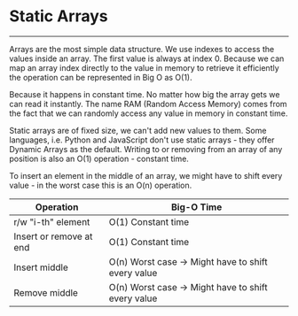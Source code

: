# Static Arrays

<hr/>

Arrays are the most simple data structure. We use indexes to access the values inside an array. The first value is always at index 0. Because we can map an array index directly to the value in memory to retrieve it efficiently the operation can be represented in Big O as O(1).

Because it happens in constant time. No matter how big the array gets we can read it instantly. The name RAM (Random Access Memory) comes from the fact that we can randomly access any value in memory in constant time.

Static arrays are of fixed size, we can't add new values to them. Some languages, i.e. Python and JavaScript don't use static arrays - they offer Dynamic Arrays as the default. Writing to or removing from an array of any position is also an O(1) operation - constant time.

To insert an element in the middle of an array, we might have to shift every value - in the worst case this is an O(n) operation.

<table>
<thead>
<tr>
<th>Operation</th>
<th>Big-O Time</th>
</tr>
</thead>
<tbody>
<tr>
<td>r/w "i-th" element</td>
<td>O(1) Constant time</td>
</tr>
<tr>
<td>Insert or remove at end</td>
<td>O(1) Constant time</td>
</tr>
<tr>
<td>Insert middle</td>
<td>O(n) Worst case -> Might have to shift every value</td>
</tr>
<tr>
<td>Remove middle</td>
<td>O(n) Worst case -> Might have to shift every value</td>
</tr>
</tbody>
</table>
